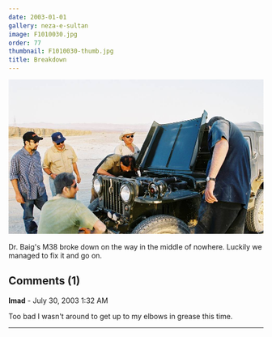 ```yaml
---
date: 2003-01-01
gallery: neza-e-sultan
image: F1010030.jpg
order: 77
thumbnail: F1010030-thumb.jpg
title: Breakdown
---
```


![Breakdown](./F1010030.jpg)

Dr. Baig's M38 broke down on the way in the middle of nowhere. Luckily we managed to fix it and go on.

<div id="comments">

## Comments (1)

**Imad** - July 30, 2003  1:32 AM

Too bad I wasn't around to get up to my elbows in grease this time.

---

</div>